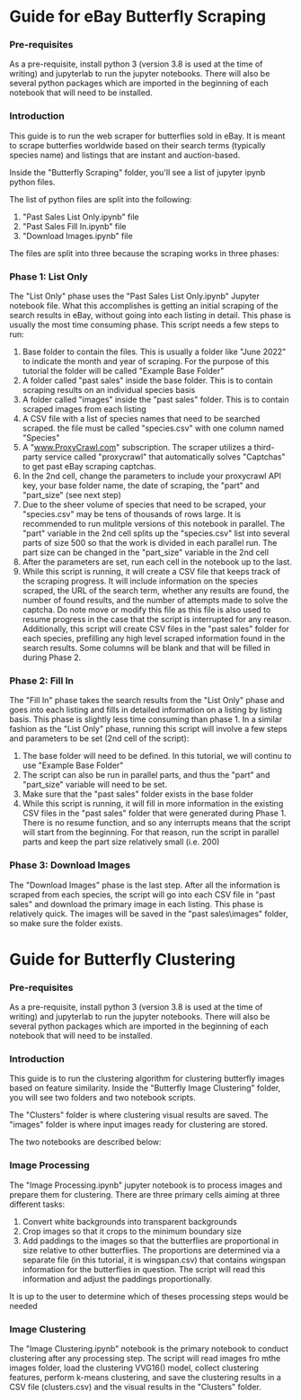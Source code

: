 # Guide for eBay Butterfly Scraping

### Pre-requisites

As a pre-requisite, install python 3 (version 3.8 is used at the time of writing) and jupyterlab to run the jupyter notebooks. There will also be several python packages which are imported in the beginning of each notebook that will need to be installed.

### Introduction

This guide is to run the web scraper for butterflies sold in eBay. It is meant to scrape butterfies worldwide based on their search terms (typically species name) and listings that are instant and auction-based.

Inside the "Butterfly Scraping" folder, you'll see a list of jupyter ipynb python files.

The list of python files are split into the following:

1. "Past Sales List Only.ipynb" file
2. "Past Sales Fill In.ipynb" file
3. "Download Images.ipynb" file

The files are split into three because the scraping works in three phases:

### Phase 1: List Only
The "List Only" phase uses the "Past Sales List Only.ipynb" Jupyter notebook file. What this accomplishes is getting an initial scraping of the search results in eBay, without going into each listing in detail. This phase is usually the most time consuming phase. This script needs a few steps to run:

1. Base folder to contain the files. This is usually a folder like "June 2022" to indicate the month and year of scraping. For the purpose of this tutorial the folder will be called "Example Base Folder"
2. A folder called "past sales" inside the base folder. This is to contain scraping results on an individual species basis
3. A folder called "images" inside the "past sales" folder. This is to contain scraped images from each listing
4. A CSV file with a list of species names that need to be searched scraped. the file must be called "species.csv" with one column named "Species"
5. A "www.ProxyCrawl.com" subscription. The scraper utilizes a third-party service called "proxycrawl" that automatically solves "Captchas" to get past eBay scraping captchas. 
6. In the 2nd cell, change the parameters to include your proxycrawl API key, your base folder name, the date of scraping, the "part" and "part_size" (see next step)
7. Due to the sheer volume of species that need to be scraped, your "species.csv" may be tens of thousands of rows large. It is recommended to run mulitple versions of this notebook in parallel. The "part" variable in the 2nd cell splits up the "species.csv" list into several parts of size 500 so that the work is divided in each parallel run. The part size can be changed in the "part_size" variable in the 2nd cell
8. After the parameters are set, run each cell in the notebook up to the last.
9. While this script is running, it will create a CSV file that keeps track of the scraping progress. It will include information on the species scraped, the URL of the search term, whether any results are found, the number of found results, and the number of attempts made to solve the captcha. Do note move or modify this file as this file is also used to resume progress in the case that the script is interrupted for any reason. Additionally, this script will create CSV files in the "past sales" folder for each species, prefilling any high level scraped information found in the search results. Some columns will be blank and that will be filled in during Phase 2.

### Phase 2: Fill In
The "Fill In" phase takes the search results from the "List Only" phase and goes into each listing and fills in detailed information on a listing by listing basis. This phase is slightly less time consuming than phase 1. In a similar fashion as the "List Only" phase, running this script will involve a few steps and parameters to be set (2nd cell of the script):

1. The base folder will need to be defined. In this tutorial, we will continu to use "Example Base Folder"
2. The script can also be run in parallel parts, and thus the "part" and "part_size" variable will need to be set.
3. Make sure that the "past sales" folder exists in the base folder
4. While this script is running, it will fill in more information in the existing CSV files in the "past sales" folder that were generated during Phase 1. There is no resume function, and so any interrupts means that the script will start from the beginning. For that reason, run the script in parallel parts and keep the part size relatively small (i.e. 200)

### Phase 3: Download Images
The "Download Images" phase is the last step. After all the information is scraped from each species, the script will go into each CSV file in "past sales" and download the primary image in each listing. This phase is relatively quick. The images will be saved in the "past sales\images" folder, so make sure the folder exists.

# Guide for Butterfly Clustering

### Pre-requisites

As a pre-requisite, install python 3 (version 3.8 is used at the time of writing) and jupyterlab to run the jupyter notebooks. There will also be several python packages which are imported in the beginning of each notebook that will need to be installed.

### Introduction

This guide is to run the clustering algorithm for clustering butterfly images based on feature similarity. Inside the "Butterfly Image Clustering" folder, you will see two folders and two notebook scripts.

The "Clusters" folder is where clustering visual results are saved. The "images" folder is where input images ready for clustering are stored.

The two notebooks are described below:

### Image Processing
The "Image Processing.ipynb" jupyter notebook is to process images and prepare them for clustering. There are three primary cells aiming at three different tasks:

1. Convert white backgrounds into transparent backgrounds
2. Crop images so that it crops to the minimum boundary size
3. Add paddings to the images so that the butterflies are proportional in size relative to other butterflies. The proportions are determined via a separate file (in this tutorial, it is wingspan.csv) that contains wingspan information for the butterflies in question. The script will read this information and adjust the paddings proportionally.

It is up to the user to determine which of theses processing steps would be needed

### Image Clustering
The "Image Clustering.ipynb" notebook is the primary notebook to conduct clustering after any processing step. The script will read images fro mthe images folder, load the clustering VVG16() model, collect clustering features, perform k-means clustering, and save the clustering results in a CSV file (clusters.csv) and the visual results in the "Clusters" folder.
